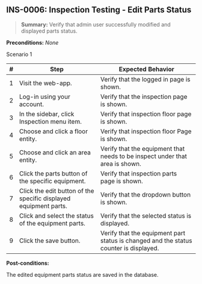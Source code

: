 ## **INS-0006:** Inspection Testing - Edit Parts Status  

> **Summary:** Verify that admin user successfully modified and displayed parts status.  <br>

**Preconditions:** _None_  

Scenario 1 

 | \# | Step | Expected Behavior | 
 |----|------|-------------------| 
 |  1 |  Visit the web-app.    | Verify that the logged in page is shown.   | 
 |  2 |  Log-in using your account.   | Verify that the inspection page is shown.   | 
 |  3 |  In the sidebar, click Inspection menu item.   | Verify that inspection floor page is shown.  | 
 |  4 |  Choose and click a floor entity.  | Verify that inspection floor Page is shown.  |
 |  5 |  Choose and click an area entity.  | Verify that the equipment that needs to be inspect under that area is shown.  |
 |  6 |  Click the parts button of the specific equipment.  | Verify that inspection parts page is shown.  |
 |  7 |  Click the edit button of the specific displayed equipment parts.  | Verify that the dropdown button is shown.  |
 |  8 |  Click and select the status of the equipment parts.  | Verify that the selected status is displayed. |
 |  9 |  Click the save button. | Verify that the equipment part status is changed and the status counter is displayed. |
 
**Post-conditions:**  

The edited equipment parts status are saved in the database.
